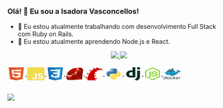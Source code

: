 ### Olá! 👋 Eu sou a Isadora Vasconcellos!

<!--
**ivasconcellos/ivasconcellos** is a ✨ _special_ ✨ repository because its `README.md` (this file) appears on your GitHub profile.

Here are some ideas to get you started:
- 👯 I’m looking to collaborate on ...
- 🤔 I’m looking for help with ...
- 📫 How to reach me: ...
- 😄 Pronouns: ...
- ⚡ Fun fact: ...
-->

- 🔭 Eu estou atualmente trabalhando com desenvolvimento Full Stack com Ruby on Rails.
- 🌱 Eu estou atualmente aprendendo Node.js e React.

<div align="center">
  <a href="https://github.com/ivasconcellos">
  <img height="180em" src="https://github-readme-stats.vercel.app/api?username=ivasconcellos&show_icons=true&theme=dracula&include_all_commits=true&count_private=true"/>
  <img height="180em" src="https://github-readme-stats.vercel.app/api/top-langs/?username=ivasconcellos&layout=compact&langs_count=7&theme=dracula"/>
</div>


<div style="display: inline_block"><br>
  <img align="center" alt="IVasconcellos-HTML" height="30" width="40" src="https://raw.githubusercontent.com/devicons/devicon/master/icons/html5/html5-original.svg">
  <img align="center" alt="IVasconcellos-Js" height="30" width="40" src="https://raw.githubusercontent.com/devicons/devicon/master/icons/javascript/javascript-plain.svg">
  <img align="center" alt="IVasconcellos-CSS" height="30" width="40" src="https://raw.githubusercontent.com/devicons/devicon/master/icons/css3/css3-original.svg">
  <img align="center" alt="IVasconcellos-Ruby" height="30" width="40" src="https://raw.githubusercontent.com/devicons/devicon/master/icons/ruby/ruby-original.svg">
  <img align="center" alt="IVasconcellos-Rails" height="30" width="40" src="https://github.com/devicons/devicon/blob/master/icons/rails/rails-plain.svg">   
  <img align="center" alt="IVasconcellosa-Python" height="30" width="40" src="https://raw.githubusercontent.com/devicons/devicon/master/icons/python/python-original.svg">
  <img align="center" alt="IVasconcellosa-Django" height="30" width="40" src="https://github.com/devicons/devicon/blob/master/icons/django/django-plain.svg">
  <img align="center" alt="IVasconcellos-Nodejs" height="30" width="40" src="https://raw.githubusercontent.com/devicons/devicon/master/icons/nodejs/nodejs-original.svg">
  <img align="center" alt="IVasconcellos-Docker" height="30" width="40" src="https://github.com/devicons/devicon/blob/master/icons/docker/docker-original-wordmark.svg">
</div>
  
 ##
 <div> 
  <a href="https://www.linkedin.com/in/isadora-vasconcellos/" target="_blank"><img src="https://img.shields.io/badge/-LinkedIn-%230077B5?style=for-the-badge&logo=linkedin&logoColor=white" target="_blank"></a> 
 
</div>
  
